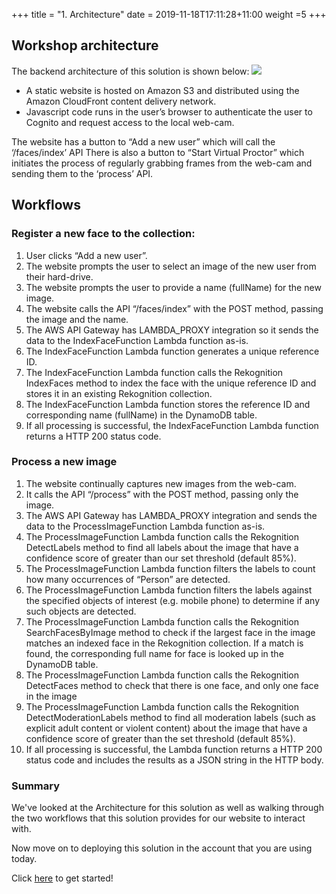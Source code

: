 +++
title = "1. Architecture"
date = 2019-11-18T17:11:28+11:00
weight =5
+++

## Workshop architecture

The backend architecture of this solution is shown below:
![](/images/virtual-proctor/architecture/architecture_diagram.png)

- A static website is hosted on Amazon S3 and distributed using the Amazon CloudFront content delivery network.
- Javascript code runs in the user’s browser to authenticate the user to Cognito and request access to the local web-cam.

The website has a button to “Add a new user” which will call the ‘/faces/index’ API
There is also a button to “Start Virtual Proctor” which initiates the process of regularly grabbing frames from the web-cam and sending them to the ‘process’ API. 

## Workflows
### Register a new face to the collection:
1)	User clicks “Add a new user”.
2)	The website prompts the user to select an image of the new user from their hard-drive.
3)	The website prompts the user to provide a name (fullName) for the new image.
4)	The website calls the API “/faces/index” with the POST method, passing the image and the name.
5)	The AWS API Gateway has LAMBDA_PROXY integration so it sends the data to the IndexFaceFunction Lambda function as-is.
6)	The IndexFaceFunction Lambda function generates a unique reference ID.
7)	The IndexFaceFunction Lambda function calls the Rekognition IndexFaces method to index the face with the unique reference ID and stores it in an existing Rekognition collection.
8)	The IndexFaceFunction Lambda function stores the reference ID and corresponding name (fullName) in the DynamoDB table.
9)	If all processing is successful, the IndexFaceFunction Lambda function returns a HTTP 200 status code.

### Process a new image
1)	The website continually captures new images from the web-cam.
2)	It calls the API “/process” with the POST method, passing only the image.
3)	The AWS API Gateway has LAMBDA_PROXY integration and sends the data to the ProcessImageFunction Lambda function as-is.
4)	The ProcessImageFunction Lambda function calls the Rekognition DetectLabels method to find all labels about the image that have a confidence score of greater than our set threshold (default 85%).
5)	The ProcessImageFunction Lambda function filters the labels to count how many occurrences of “Person” are detected.
6)	The ProcessImageFunction Lambda function filters the labels against the specified objects of interest (e.g. mobile phone) to determine if any such objects are detected.
7)	The ProcessImageFunction Lambda function calls the Rekognition SearchFacesByImage method to check if the largest face in the image matches an indexed face in the Rekognition collection. If a match is found, the corresponding full name for face is looked up in the DynamoDB table.
8)	The ProcessImageFunction Lambda function calls the Rekognition DetectFaces method to check that there is one face, and only one face in the image
9)	The ProcessImageFunction Lambda function calls the Rekognition DetectModerationLabels method to find all moderation labels (such as explicit adult content or violent content) about the image that have a confidence score of greater than the set threshold (default 85%).
10)	If all processing is successful, the Lambda function returns a HTTP 200 status code and includes the results as a JSON string in the HTTP body.

### Summary
We've looked at the Architecture for this solution as well as walking through the two workflows that this solution provides for our website to interact with.

Now move on to deploying this solution in the account that you are using today.

Click [here](../solution_deployment/) to get started!